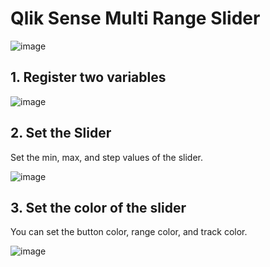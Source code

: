 # Qlik Sense Multi Range Slider
![image](https://user-images.githubusercontent.com/7877793/220033655-fd3d5747-80b5-4e5f-9ca5-a7ce28113505.png)

## 1. Register two variables
![image](https://user-images.githubusercontent.com/7877793/220033732-1188ea7a-4ff9-473b-bf11-3f41815ef5ba.png)

## 2. Set the Slider
Set the min, max, and step values of the slider.

![image](https://user-images.githubusercontent.com/7877793/220033770-bdca3fdd-e3a6-4012-8d34-bdc661844591.png)


## 3. Set the color of the slider
You can set the button color, range color, and track color.

![image](https://user-images.githubusercontent.com/7877793/220034444-73de03ec-aa4a-4ea8-a431-59f3a72af893.png)

